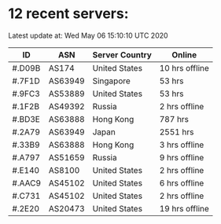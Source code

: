 # 12 recent servers:

Latest update at: Wed May 06 15:10:10 UTC 2020

| ID | ASN | Server Country | Online |
| -- | --- | -------------- | ------ |
| #.D09B | AS174 | United States | 10 hrs offline |
| #.7F1D | AS63949 | Singapore | 53 hrs |
| #.9FC3 | AS53889 | United States | 53 hrs |
| #.1F2B | AS49392 | Russia | 2 hrs offline |
| #.BD3E | AS63888 | Hong Kong | 787 hrs |
| #.2A79 | AS63949 | Japan | 2551 hrs |
| #.33B9 | AS63888 | Hong Kong | 3 hrs offline |
| #.A797 | AS51659 | Russia | 9 hrs offline |
| #.E140 | AS8100 | United States | 2 hrs offline |
| #.AAC9 | AS45102 | United States | 6 hrs offline |
| #.C731 | AS45102 | United States | 2 hrs offline |
| #.2E20 | AS20473 | United States | 19 hrs offline |

